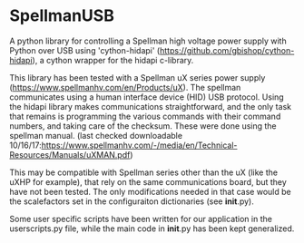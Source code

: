 # SpellmanUSB

A python library for controlling a Spellman high voltage power supply with Python over USB using 'cython-hidapi' (https://github.com/gbishop/cython-hidapi), a cython wrapper for the hidapi c-library.  

This library has been tested with a Spellman uX series power supply (https://www.spellmanhv.com/en/Products/uX).  The spellman communicates using a human interface device (HID) USB protocol.  Using the hidapi library makes communications straightforward, and the only task that remains is programming the various commands with their command numbers, and taking care of the checksum.  These were done using the spellman manual.
(last checked downloadable 10/16/17:https://www.spellmanhv.com/-/media/en/Technical-Resources/Manuals/uXMAN.pdf)

This may be compatible with Spellman series other than the uX (like the uXHP for example), that rely on the same communications board, but they have not been tested.  The only modifications needed in that case would be the scalefactors set in the configuraiton dictionaries (see __init__.py).

Some user specific scripts have been written for our application in the userscripts.py file, while the main code in __init__.py has been kept generalized.
